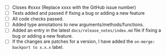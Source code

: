 -   [ ] Closes #xxxx (Replace xxxx with the GitHub issue number)
-   [ ] Tests added and passed if fixing a bug or adding a new feature
-   [ ] All code checks passed.
-   [ ] Added type annotations to new arguments/methods/functions.
-   [ ] Added an entry in the latest `docs/release_notes/index.md` file if fixing a bug or adding a new feature.
-   [ ] If the changes are patches for a version, I have added the `on-merge: backport to x.x.x` label.
